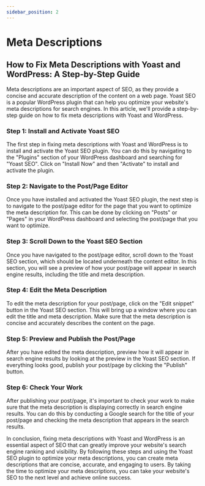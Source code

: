```yaml
---
sidebar_position: 2
---
```


# Meta Descriptions

## How to Fix Meta Descriptions with Yoast and WordPress: A Step-by-Step Guide

Meta descriptions are an important aspect of SEO, as they provide a concise and accurate description of the content on a web page. Yoast SEO is a popular WordPress plugin that can help you optimize your website's meta descriptions for search engines. In this article, we'll provide a step-by-step guide on how to fix meta descriptions with Yoast and WordPress.

### Step 1: Install and Activate Yoast SEO

The first step in fixing meta descriptions with Yoast and WordPress is to install and activate the Yoast SEO plugin. You can do this by navigating to the "Plugins" section of your WordPress dashboard and searching for "Yoast SEO". Click on "Install Now" and then "Activate" to install and activate the plugin.

### Step 2: Navigate to the Post/Page Editor

Once you have installed and activated the Yoast SEO plugin, the next step is to navigate to the post/page editor for the page that you want to optimize the meta description for. This can be done by clicking on "Posts" or "Pages" in your WordPress dashboard and selecting the post/page that you want to optimize.

### Step 3: Scroll Down to the Yoast SEO Section

Once you have navigated to the post/page editor, scroll down to the Yoast SEO section, which should be located underneath the content editor. In this section, you will see a preview of how your post/page will appear in search engine results, including the title and meta description.

### Step 4: Edit the Meta Description

To edit the meta description for your post/page, click on the "Edit snippet" button in the Yoast SEO section. This will bring up a window where you can edit the title and meta description. Make sure that the meta description is concise and accurately describes the content on the page.

### Step 5: Preview and Publish the Post/Page

After you have edited the meta description, preview how it will appear in search engine results by looking at the preview in the Yoast SEO section. If everything looks good, publish your post/page by clicking the "Publish" button.

### Step 6: Check Your Work

After publishing your post/page, it's important to check your work to make sure that the meta description is displaying correctly in search engine results. You can do this by conducting a Google search for the title of your post/page and checking the meta description that appears in the search results.

In conclusion, fixing meta descriptions with Yoast and WordPress is an essential aspect of SEO that can greatly improve your website's search engine ranking and visibility. By following these steps and using the Yoast SEO plugin to optimize your meta descriptions, you can create meta descriptions that are concise, accurate, and engaging to users. By taking the time to optimize your meta descriptions, you can take your website's SEO to the next level and achieve online success.
